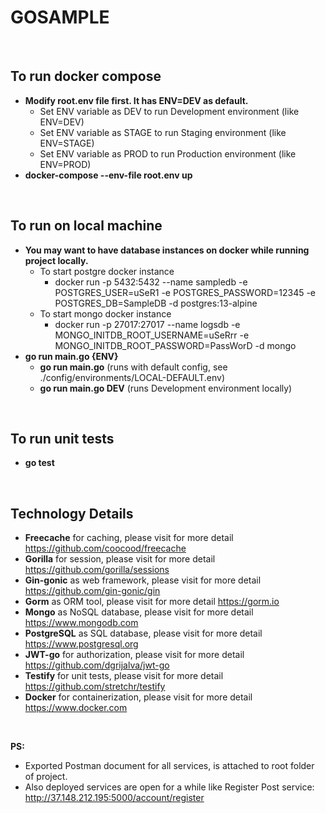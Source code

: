 # GOSAMPLE

<br>

## To run docker compose
* **Modify root.env file first. It has ENV=DEV as default.**
   - Set ENV variable as DEV to run Development environment (like ENV=DEV)
   - Set ENV variable as STAGE to run Staging environment (like ENV=STAGE)
   - Set ENV variable as PROD to run Production environment (like ENV=PROD)
* **docker-compose --env-file root.env up**

<br>

## To run on local machine
* **You may want to have database instances on docker while running project locally.**
   - To start postgre docker instance
      - docker run -p 5432:5432 --name sampledb -e POSTGRES_USER=uSeR1 -e POSTGRES_PASSWORD=12345 -e POSTGRES_DB=SampleDB -d postgres:13-alpine
   - To start mongo docker instance
      - docker run -p 27017:27017 --name logsdb -e MONGO_INITDB_ROOT_USERNAME=uSeRrr -e MONGO_INITDB_ROOT_PASSWORD=PassWorD -d mongo
* **go run main.go {ENV}**
   - **go run main.go** (runs with default config, see ./config/environments/LOCAL-DEFAULT.env)
   - **go run main.go DEV** (runs Development environment locally)

<br>

## To run unit tests
* **go test**

<br>

## Technology Details
* **Freecache** for caching, please visit for more detail https://github.com/coocood/freecache
* **Gorilla** for session, please visit for more detail https://github.com/gorilla/sessions
* **Gin-gonic** as web framework, please visit for more detail https://github.com/gin-gonic/gin
* **Gorm** as ORM tool, please visit for more detail https://gorm.io
* **Mongo** as NoSQL database, please visit for more detail https://www.mongodb.com
* **PostgreSQL** as SQL database, please visit for more detail https://www.postgresql.org
* **JWT-go** for authorization, please visit for more detail https://github.com/dgrijalva/jwt-go
* **Testify** for unit tests, please visit for more detail https://github.com/stretchr/testify
* **Docker** for containerization, please visit for more detail https://www.docker.com

<br>

**PS:** 
* Exported Postman document for all services, is attached to root folder of project.
* Also deployed services are open for a while like Register Post service: http://37.148.212.195:5000/account/register
<br>
